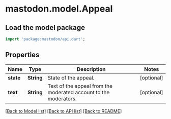 # mastodon.model.Appeal

## Load the model package
```dart
import 'package:mastodon/api.dart';
```

## Properties
Name | Type | Description | Notes
------------ | ------------- | ------------- | -------------
**state** | **String** | State of the appeal. | [optional] 
**text** | **String** | Text of the appeal from the moderated account to the moderators. | [optional] 

[[Back to Model list]](../README.md#documentation-for-models) [[Back to API list]](../README.md#documentation-for-api-endpoints) [[Back to README]](../README.md)


